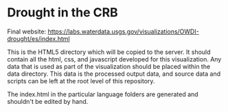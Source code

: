 Drought in the CRB
===========

Final website: https://labs.waterdata.usgs.gov/visualizations/OWDI-drought/es/index.html

This is the HTML5 directory which will be copied to the server.  It should contain all the html, css, and javascript developed for this visualization.  Any data that is used as part of the visualization should be placed within the data directory.  This data is the processed output data, and source data and scripts can be left at the root level of this repository.

The index.html in the particular language folders are generated and shouldn't be edited by hand.

